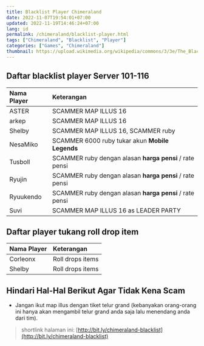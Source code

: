 ```yaml
---
title: Blacklist Player Chimeraland
date: 2022-11-07T19:54:01+07:00
updated: 2022-11-19T14:46:24+07:00
lang: id
permalink: /chimeraland/blacklist-player.html
tags: ["Chimeraland", "Blacklist", "Player"]
categories: ["Games", "Chimeraland"]
thumbnail: https://upload.wikimedia.org/wikipedia/commons/3/3e/The_Blacklist_logo.svg
---
```


<!-- include blacklist-player/translator.html -->

## Daftar blacklist player Server 101-116

| Nama Player | Keterangan |
| :--- | :--- |
| ASTER | SCAMMER MAP ILLUS 16 |
| arkep | SCAMMER MAP ILLUS 16 |
| Shelby | SCAMMER MAP ILLUS 16, SCAMMER ruby |
| NesaMiko | SCAMMER 6000 ruby tukar akun **Mobile Legends** |
| Tusboll | SCAMMER ruby dengan alasan **harga pensi** / rate pensi |
| Ryujin | SCAMMER ruby dengan alasan **harga pensi** / rate pensi |
| Ryuukendo | SCAMMER ruby dengan alasan **harga pensi** / rate pensi |
| Suvi | SCAMMER MAP ILLUS 16 as LEADER PARTY |

## Daftar player tukang roll drop item

| Nama Player | Keterangan |
| :--- | :--- |
| Corleonx | Roll drops items |
| Shelby | Roll drops items |

## Hindari Hal-Hal Berikut Agar Tidak Kena Scam
- Jangan ikut map illus dengan tiket telur grand (kebanyakan orang-orang ini hanya akan mengambil telur grand anda saja lalu menendang anda dari tim).

> shortlink halaman ini: [http://bit.ly/chimeraland-blacklist](http://bit.ly/chimeraland-blacklist)
